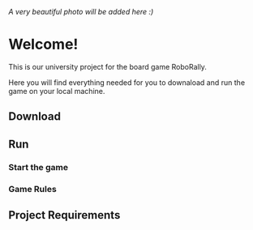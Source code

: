 *A very beautiful photo will be added here :)*

# Welcome!
This is our university project for the board game RoboRally.

Here you will find everything needed for you to downaload and run the game on your local machine.

## Download

## Run

### Start the game

### Game Rules

## Project Requirements

